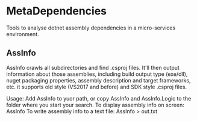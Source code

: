 # MetaDependencies
Tools to analyse dotnet assembly dependencies in a micro-services environment.

## AssInfo
AssInfo crawls all subdirectories and find .csproj files. It'll then output information about those assemblies, including build output type (exe/dll), nuget packaging properties, assembly description and target frameworks, etc.
it supports old style (VS2017 and before) and SDK style .csproj files.

Usage:
   Add AssInfo to yuor path, or copy AssInfo and AssInfo.Logic to the folder where you start your search.
   To display assembly info on screen:
      AssInfo
   To write assembly info to a text file:
      AssInfo > out.txt
